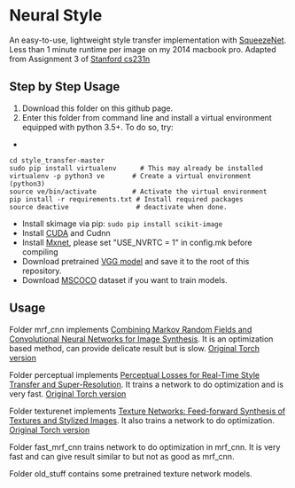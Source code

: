 # Neural Style
An easy-to-use, lightweight style transfer implementation with [SqueezeNet](https://arxiv.org/abs/1602.07360). Less than 1 minute runtime per image on my 2014 macbook pro. Adapted from Assignment 3 of [Stanford cs231n](http://cs231n.stanford.edu/)

## Step by Step Usage 
1. Download this folder on this github page.
2. Enter this folder from command line and install a virtual environment equipped with python 3.5+. To do so, try:
  * 
  ```
  cd style_transfer-master
  sudo pip install virtualenv      # This may already be installed
  virtualenv -p python3 ve       # Create a virtual environment (python3)
  source ve/bin/activate         # Activate the virtual environment
  pip install -r requirements.txt # Install required packages
  source deactive                 # deactivate when done.
  ``` 



* Install skimage via pip: ```sudo pip install scikit-image```
* Install [CUDA](https://developer.nvidia.com/cuda-downloads) and Cudnn
* Install [Mxnet](https://github.com/dmlc/mxnet), please set "USE_NVRTC = 1" in config.mk before compiling
* Download pretrained [VGG model](https://github.com/dmlc/web-data/raw/master/mxnet/neural-style/model/vgg19.params) and save it to the root of this repository.
* Download [MSCOCO](http://msvocds.blob.core.windows.net/coco2014/train2014.zip) dataset if you want to train models.


## Usage
Folder mrf_cnn implements [Combining Markov Random Fields and Convolutional Neural Networks for Image Synthesis](https://arxiv.org/abs/1601.04589). It is an optimization based method, can provide delicate result but is slow. [Original Torch version](https://github.com/chuanli11/CNNMRF)

Folder perceptual implements [Perceptual Losses for Real-Time Style Transfer and Super-Resolution](https://arxiv.org/abs/1603.08155). It trains a network to do optimization and is very fast. [Original Torch version](https://github.com/jcjohnson/fast-neural-style)

Folder texturenet implements [Texture Networks: Feed-forward Synthesis of Textures and Stylized Images](http://arxiv.org/abs/1603.03417). It also trains a network to do optimization. [Original Torch version](https://github.com/DmitryUlyanov/texture_nets)

Folder fast_mrf_cnn trains network to do optimization in mrf_cnn. It is very fast and can give result similar to but not as good as mrf_cnn.

Folder old_stuff contains some pretrained texture network models.
